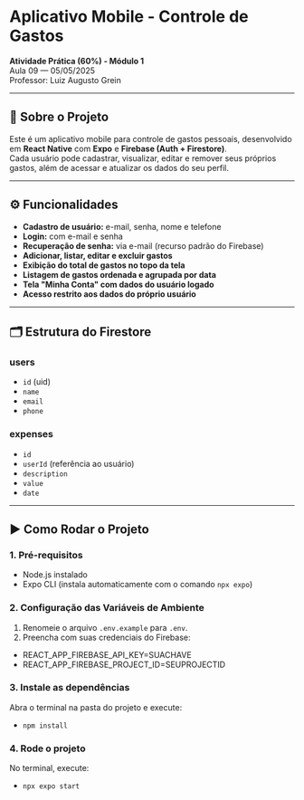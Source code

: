 # Aplicativo Mobile - Controle de Gastos

**Atividade Prática (60%) - Módulo 1**  
Aula 09 — 05/05/2025  
Professor: Luiz Augusto Grein

---

## 📱 Sobre o Projeto

Este é um aplicativo mobile para controle de gastos pessoais, desenvolvido em **React Native** com **Expo** e **Firebase (Auth + Firestore)**.  
Cada usuário pode cadastrar, visualizar, editar e remover seus próprios gastos, além de acessar e atualizar os dados do seu perfil.

---

## ⚙️ Funcionalidades

- **Cadastro de usuário:** e-mail, senha, nome e telefone
- **Login:** com e-mail e senha
- **Recuperação de senha:** via e-mail (recurso padrão do Firebase)
- **Adicionar, listar, editar e excluir gastos**
- **Exibição do total de gastos no topo da tela**
- **Listagem de gastos ordenada e agrupada por data**
- **Tela "Minha Conta" com dados do usuário logado**
- **Acesso restrito aos dados do próprio usuário**

---

## 🗂️ Estrutura do Firestore

### users

- `id` (uid)
- `name`
- `email`
- `phone`

### expenses

- `id`
- `userId` (referência ao usuário)
- `description`
- `value`
- `date`

---

## ▶️ Como Rodar o Projeto

### 1. Pré-requisitos

- Node.js instalado
- Expo CLI (instala automaticamente com o comando `npx expo`)

### 2. Configuração das Variáveis de Ambiente

1. Renomeie o arquivo `.env.example` para `.env`.
2. Preencha com suas credenciais do Firebase:

- REACT_APP_FIREBASE_API_KEY=SUACHAVE
- REACT_APP_FIREBASE_PROJECT_ID=SEUPROJECTID

### 3. Instale as dependências

Abra o terminal na pasta do projeto e execute:

- `npm install`

### 4. Rode o projeto

No terminal, execute:

- `npx expo start`
